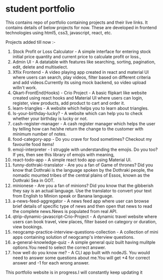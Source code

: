 # student portfolio

This contains repo of portfolio containing projects and their live links. It contains details of below projects for now.
These are developed in frontend technologies using html5, css3, javascript, react, etc.

Projects added till now :-

1) Stock Profit or Loss Calculator - A simple interface for entering stock initial price quantity and current price to calculate profit or loss.,
2) Admin UI - A datatable with features like searching, sorting, pagination, edit, delete and multiselect.
3) Xflix Frontend - A video playing app created in react and material UI where users can search, play videos, filter based on different criteria and add videos.Currently its using mock backend, so video upload willn't work.
4) Qkart-FrontEnd(Hooks) - Crio Project - A basic flipkart like website created using react hooks and Material UI where users can login, register, view products, add product to cart and order it.
5) learn-triangles - A website which helps you to learn about triangles.
6) Is-your-birthday-lucky? - A website which can help you to check whether your birthday is lucky or not.
7) cash-register-manager - A cash register manager which helps the user by telling how can he/she return the change to the customer with minimum number of notes.
8) food-category-app - Do you crave for food sometimes? Checkout my favourite food items!
9) emoji-interpreter - I struggle with understanding the emojis. Do you too? If yes, then see this library of emojis with meaning,
10) react-todo-app - A simple react todo app using Material UI.
11) funny-dothraki-translator - Are you a fan of Game of thrones? Did you know that Dothraki is the language spoken by the Dothraki people, the nomadic mounted tribes of the central plains of Essos, known as the Dothraki Sea in GOT.
12) minionese - Are you a fan of minions? Did you know that the gibberish they say is an actual language. Use the translator to convert your text from English to Minion speak or Banana language.
13) a-news-feed-aggregator - A news feed app where user can browse brief details of specific type of news and then open that news to read the complete news.News is populated from real API.
14) qtrip-dynamic-javascript-Crio-Project - A dynamic travel website where users can book travel, view places, filter based on category or duration, view bookings.
15) neogcamp-practice-interview-questions-collection - A collection of mini apps containing solution of neogcamp's interview questions.
16) a-general-knowledge-quiz - A simple general quiz built having mulitple options.You need to select the correct answer.
17) how well do you know me? - A CLI app built with nodeJS. You would need to answer some questions about me.You will get +4 for correct answer and -1 for each wrong answer.

This portfolio website is in progress.I will constantly keep updating it

